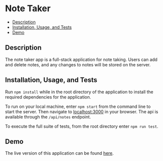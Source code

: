# Note Taker 

- [Description](#description)
- [Installation, Usage, and Tests](#installation-usage-and-tests)
- [Demo](#demo)

## Description

The note taker app is a full-stack application for note taking. Users can add and delete notes, and any changes to notes will be stored on the server.

## Installation, Usage, and Tests

Run `npm install` while in the root directory of the application to install the required dependencies for the application.

To run on your local machine, enter `npm start` from the command line to start the server. Then navigate to [localhost:3000](http://localhost:3000/) in your browser. The api is available through the `/api/notes` endpoint. 

To execute the full suite of tests, from the root directory enter `npm run test`.

## Demo

The live version of this application can be found [here](https://kb-note-taker-app.herokuapp.com/).